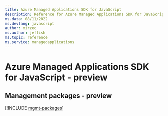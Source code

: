 ```yaml
---
title: Azure Managed Applications SDK for JavaScript
description: Reference for Azure Managed Applications SDK for JavaScript
ms.data: 08/11/2022
ms.devlang: javascript
author: xirzec
ms.author: jeffish
ms.topic: reference
ms.service: managedapplications
---
```

# Azure Managed Applications SDK for JavaScript - preview

## Management packages - preview
[!INCLUDE [mgmt-packages](managed-applications-mgmt-index.md)]